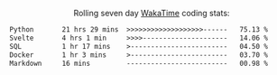 <p align="center">Rolling seven day <a href='https://wakatime.com/'> WakaTime</a> coding stats:</p>
<!--START_SECTION:waka-->

```txt
Python       21 hrs 29 mins  >>>>>>>>>>>>>>>>>>>------   75.13 %
Svelte       4 hrs 1 min     >>>>---------------------   14.06 %
SQL          1 hr 17 mins    >------------------------   04.50 %
Docker       1 hr 3 mins     >------------------------   03.70 %
Markdown     16 mins         -------------------------   00.98 %
```

<!--END_SECTION:waka-->
